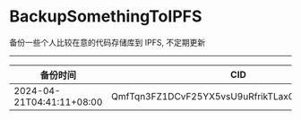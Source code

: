 # BackupSomethingToIPFS
备份一些个人比较在意的代码存储库到 IPFS, 不定期更新

---

| 备份时间                  | CID                                            |
| ------------------------- | ---------------------------------------------- |
| 2024-04-21T04:41:11+08:00 | QmfTqn3FZ1DCvF25YX5vsU9uRfrikTLaxGYMYN8GCt4Led |
